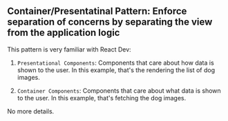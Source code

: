 <h2>Container/Presentatinal Pattern: Enforce separation of concerns by separating the view from the application logic</h2>

This pattern is very familiar with React Dev:

1. `Presentational Components`: Components that care about how data is shown to the user. In this example, that's the rendering the list of dog images.

2. `Container Components`: Components that care about what data is shown to the user. In this example, that's fetching the dog images.


No more details. 